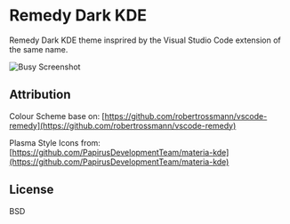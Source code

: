 # Remedy Dark KDE
Remedy Dark KDE theme insprired by the Visual Studio Code extension of the same name.

![Busy Screenshot](https://i.imgur.com/E3JRtiX.png)

## Attribution
Colour Scheme base on: [https://github.com/robertrossmann/vscode-remedy](https://github.com/robertrossmann/vscode-remedy)

Plasma Style Icons from: [https://github.com/PapirusDevelopmentTeam/materia-kde](https://github.com/PapirusDevelopmentTeam/materia-kde)

## License
BSD
